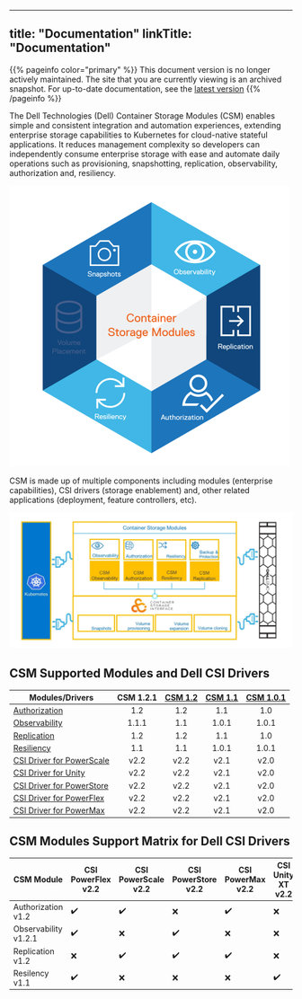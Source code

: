 
---
title: "Documentation"
linkTitle: "Documentation"
---
{{% pageinfo color="primary" %}}
This document version is no longer actively maintained. The site that you are currently viewing is an archived snapshot. For up-to-date documentation, see the [latest version](/csm-docs/)
{{% /pageinfo %}}

The Dell Technologies (Dell) Container Storage Modules (CSM) enables simple and consistent integration and automation experiences, extending enterprise storage capabilities to Kubernetes for cloud-native stateful applications. It reduces management complexity so developers can independently consume enterprise storage with ease and automate daily operations such as provisioning, snapshotting, replication, observability, authorization and, resiliency.

<img src="csm_hexagon.png" alt="CSM Hex Diagram" width="500"/>

CSM is made up of multiple components including modules (enterprise capabilities), CSI drivers (storage enablement) and, other related applications (deployment, feature controllers, etc).

<img src="csm_diagram.jpg" alt="CSM Diagram" width="800"/>

## CSM Supported Modules and Dell CSI Drivers

| Modules/Drivers | CSM 1.2.1 | [CSM 1.2](../v1/) | [CSM 1.1](../v1/) | [CSM 1.0.1](../v2/) | 
| - | :-: | :-: | :-: | :-: |
| [Authorization](https://hub.docker.com/r/dellemc/csm-authorization-sidecar) | 1.2 | 1.2 | 1.1 | 1.0 |
| [Observability](https://hub.docker.com/r/dellemc/csm-topology) | 1.1.1 | 1.1 | 1.0.1 | 1.0.1  |
| [Replication](https://hub.docker.com/r/dellemc/dell-csi-replicator) | 1.2 | 1.2 | 1.1 | 1.0 |
| [Resiliency](https://hub.docker.com/r/dellemc/podmon) | 1.1 | 1.1 | 1.0.1 | 1.0.1 |
| [CSI Driver for PowerScale](https://hub.docker.com/r/dellemc/csi-isilon/tags) | v2.2 | v2.2 | v2.1 | v2.0 | 
| [CSI Driver for Unity](https://hub.docker.com/r/dellemc/csi-unity/tags) | v2.2 | v2.2 | v2.1 | v2.0 |
| [CSI Driver for PowerStore](https://hub.docker.com/r/dellemc/csi-powerstore/tags) | v2.2 | v2.2 | v2.1 | v2.0 |
| [CSI Driver for PowerFlex](https://hub.docker.com/r/dellemc/csi-vxflexos/tags) | v2.2 | v2.2 | v2.1 | v2.0 |
| [CSI Driver for PowerMax](https://hub.docker.com/r/dellemc/csi-powermax/tags) | v2.2 | v2.2 | v2.1 | v2.0 |

## CSM Modules Support Matrix for Dell CSI Drivers 

| CSM Module        | CSI PowerFlex v2.2 | CSI PowerScale v2.2 | CSI PowerStore v2.2 | CSI PowerMax v2.2 | CSI Unity XT v2.2    |
| ----------------- | -------------- | --------------- | --------------- | ------------- | --------------- |
| Authorization v1.2| ✔️              | ✔️               | ❌              | ✔️             | ❌            |
| Observability v1.2.1 | ✔️              | ❌              | ✔️               | ❌            | ❌            |
| Replication   v1.2| ❌             | ✔️              | ✔️               | ✔️             | ❌            |
| Resilency     v1.1| ✔️              | ❌              | ❌              | ❌            | ✔️             |